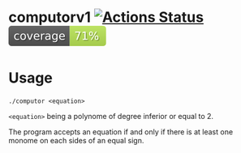# computorv1 [![Actions Status](https://github.com/RadioPotin/computorv1/workflows/build/badge.svg)](https://github.com/RadioPotin/computorv1/actions) [![coverage percentage](https://raw.githubusercontent.com/RadioPotin/computorv1/gh-pages/coverage/badge.svg)](https://RadioPotin.github.io/computorv1/coverage/)

# Usage

`./computor <equation>`

`<equation>` being a polynome of degree inferior or equal to 2.

The program accepts an equation if and only if there is at least one monome on each sides of an equal sign.


